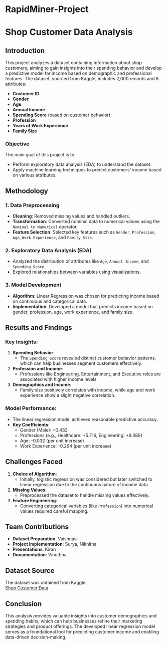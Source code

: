 # RapidMiner-Project
 
# Shop Customer Data Analysis


## Introduction

This project analyzes a dataset containing information about shop customers, aiming to gain insights into their spending behavior and develop a predictive model for income based on demographic and professional features. The dataset, sourced from Kaggle, includes 2,000 records and 8 attributes:

- **Customer ID**  
- **Gender**  
- **Age**  
- **Annual Income**  
- **Spending Score** (based on customer behavior)  
- **Profession**  
- **Years of Work Experience**  
- **Family Size**

### Objective
The main goal of this project is to:
- Perform exploratory data analysis (EDA) to understand the dataset.
- Apply machine learning techniques to predict customers' income based on various attributes.



## Methodology

### 1. **Data Preprocessing**
- **Cleaning**: Removed missing values and handled outliers.  
- **Transformation**: Converted nominal data to numerical values using the `Nominal to Numerical` operator.  
- **Feature Selection**: Selected key features such as `Gender`, `Profession`, `Age`, `Work Experience`, and `Family Size`.

### 2. **Exploratory Data Analysis (EDA)**
- Analyzed the distribution of attributes like `Age`, `Annual Income`, and `Spending Score`.
- Explored relationships between variables using visualizations.

### 3. **Model Development**
- **Algorithm**: Linear Regression was chosen for predicting income based on continuous and categorical data.  
- **Implementation**: Developed a model that predicts income based on gender, profession, age, work experience, and family size.



## Results and Findings

### **Key Insights:**
1. **Spending Behavior**:
   - The `Spending Score` revealed distinct customer behavior patterns, which can help businesses segment customers effectively.
2. **Profession and Income**:
   - Professions like Engineering, Entertainment, and Executive roles are associated with higher income levels.
3. **Demographics and Income**:
   - Family size positively correlates with income, while age and work experience show a slight negative correlation.

### **Model Performance:**
- The linear regression model achieved reasonable predictive accuracy.  
- **Key Coefficients**:  
  - Gender (Male): +0.432  
  - Professions (e.g., Healthcare: +5.716, Engineering: +9.389)  
  - Age: -0.032 (per unit increase)  
  - Work Experience: -0.264 (per unit increase)  



## Challenges Faced
1. **Choice of Algorithm**:
   - Initially, logistic regression was considered but later switched to linear regression due to the continuous nature of income data.
2. **Missing Values**:
   - Preprocessed the dataset to handle missing values effectively.
3. **Feature Engineering**:
   - Converting categorical variables (like `Profession`) into numerical values required careful mapping.



## Team Contributions
- **Dataset Preparation**: Vaishnavi  
- **Project Implementation**: Surya, Nikhitha  
- **Presentations**: Kiran  
- **Documentation**: Vinuthna  



## Dataset Source
The dataset was obtained from Kaggle:  
[Shop Customer Data](https://www.kaggle.com/datasets/datascientistanna/customers-dataset?resource=download)



## Conclusion
This analysis provides valuable insights into customer demographics and spending habits, which can help businesses refine their marketing strategies and product offerings. The developed linear regression model serves as a foundational tool for predicting customer income and enabling data-driven decision-making.

 
